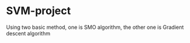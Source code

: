 # SVM-project
Using two basic method, one is SMO algorithm, the other one is Gradient descent algorithm

